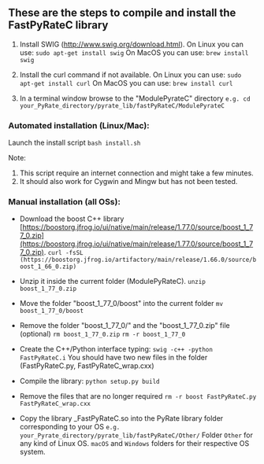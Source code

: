 ## These are the steps to compile and install the FastPyRateC library


1. Install SWIG (http://www.swig.org/download.html).
   On Linux you can use: `sudo apt-get install swig`
   On MacOS you can use: `brew install swig`

2. Install the curl command if not available.
    On Linux you can use: `sudo apt-get install curl`
    On MacOS you can use: `brew install curl`

3. In a terminal window browse to the "ModulePyrateC" directory
   `e.g. cd your_PyRate_directory/pyrate_lib/fastPyRateC/ModulePyrateC`


### Automated installation (Linux/Mac):

Launch the install script
`bash install.sh`

Note:
1. This script require an internet connection and might take a few minutes.
2.  It should also work for Cygwin and Mingw but has not been tested.


### Manual installation (all OSs):
* Download the boost C++ library [https://boostorg.jfrog.io/ui/native/main/release/1.77.0/source/boost_1_77_0.zip](https://boostorg.jfrog.io/ui/native/main/release/1.77.0/source/boost_1_77_0.zip).
`curl -fsSL (https://boostorg.jfrog.io/artifactory/main/release/1.66.0/source/boost_1_66_0.zip)`

* Unzip it inside the current folder (ModulePyRateC).
`unzip boost_1_77_0.zip`

* Move the folder "boost_1_77_0/boost" into the current folder
`mv boost_1_77_0/boost`

* Remove the folder "boost_1_77_0/" and the "boost_1_77_0.zip" file (optional)
`rm boost_1_77_0.zip`
`rm -r boost_1_77_0`

* Create the C++/Python interface typing:
`swig -c++ -python FastPyRateC.i`
You should have two new files in the folder (FastPyRateC.py, FastPyRateC_wrap.cxx)

* Compile the library:
`python setup.py build`

* Remove the files that are no longer required
`rm -r boost FastPyRateC.py FastPyRateC_wrap.cxx`

* Copy the library _FastPyRateC.so into the PyRate library folder corresponding to your OS
`e.g. your_Pyrate_directory/pyrate_lib/fastPyRateC/Other/`
Folder `Other` for any kind of Linux OS. `macOS` and `Windows` folders for their respective OS system.
